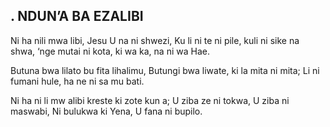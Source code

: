 ## . NDUN’A BA EZALIBI

Ni ha nili mwa libi, Jesu U na ni shwezi,
Ku li ni te ni pile, kuli ni sike na shwa,
‘nge mutai ni kota, ki wa ka, na ni wa Hae.


Butuna bwa lilato bu fita lihalimu,
Butungi bwa liwate, ki la mita ni mita;
Li ni fumani hule, ha ne ni sa mu bati.


Ni ha ni li mw alibi kreste ki zote kun a;
U ziba ze ni tokwa, U ziba ni maswabi,
Ni bulukwa ki Yena, U fana ni bupilo.

